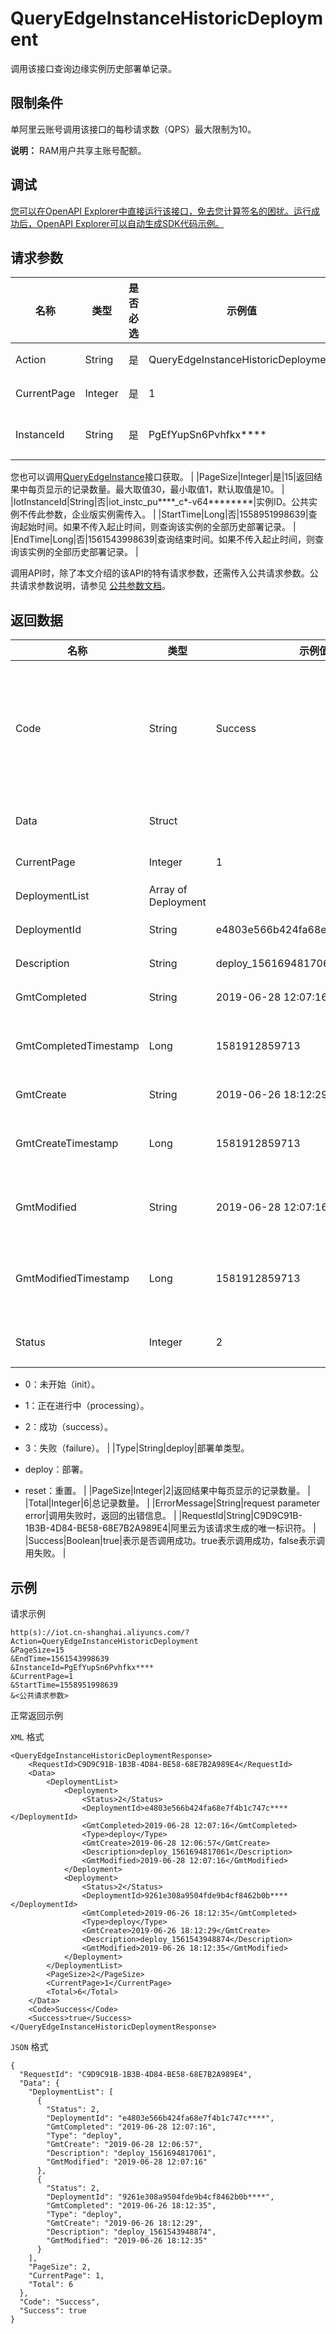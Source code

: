 # QueryEdgeInstanceHistoricDeployment

调用该接口查询边缘实例历史部署单记录。

## 限制条件

单阿里云账号调用该接口的每秒请求数（QPS）最大限制为10。

**说明：** RAM用户共享主账号配额。

## 调试

[您可以在OpenAPI Explorer中直接运行该接口，免去您计算签名的困扰。运行成功后，OpenAPI Explorer可以自动生成SDK代码示例。](https://api.aliyun.com/#product=Iot&api=QueryEdgeInstanceHistoricDeployment&type=RPC&version=2018-01-20)

## 请求参数

|名称|类型|是否必选|示例值|描述|
|--|--|----|---|--|
|Action|String|是|QueryEdgeInstanceHistoricDeployment|系统规定参数。取值：QueryEdgeInstanceHistoricDeployment。 |
|CurrentPage|Integer|是|1|从返回结果中的第几页开始显示。最小取值为1。 |
|InstanceId|String|是|PgEfYupSn6Pvhfkx\*\*\*\*|边缘实例ID。在[边缘计算控制台](https://iot.console.aliyun.com/le/instance/list)的**边缘实例**页面中，鼠标悬浮在目标边缘实例名称上获取ID。

 您也可以调用[QueryEdgeInstance](~~135214~~)接口获取。 |
|PageSize|Integer|是|15|返回结果中每页显示的记录数量。最大取值30，最小取值1，默认取值是10。 |
|IotInstanceId|String|否|iot\_instc\_pu\*\*\*\*\_c\*-v64\*\*\*\*\*\*\*\*|实例ID。公共实例不传此参数，企业版实例需传入。 |
|StartTime|Long|否|1558951998639|查询起始时间。如果不传入起止时间，则查询该实例的全部历史部署记录。 |
|EndTime|Long|否|1561543998639|查询结束时间。如果不传入起止时间，则查询该实例的全部历史部署记录。 |

调用API时，除了本文介绍的该API的特有请求参数，还需传入公共请求参数。公共请求参数说明，请参见 [公共参数文档](~~30561~~)。

## 返回数据

|名称|类型|示例值|描述|
|--|--|---|--|
|Code|String|Success|接口返回码。Success表示成功，其它表示错误码。详情请参见[错误码](~~135200~~)。 |
|Data|Struct| |调用成功时，返回的数据。 |
|CurrentPage|Integer|1|当前页码。 |
|DeploymentList|Array of Deployment| |边缘实例列表。 |
|DeploymentId|String|e4803e566b424fa68e7f4b1c747c\*\*\*\*|部署单ID。 |
|Description|String|deploy\_1561694817061|部署单描述。 |
|GmtCompleted|String|2019-06-28 12:07:16|部署单完成时间。 |
|GmtCompletedTimestamp|Long|1581912859713|部署单完成的Unix时间戳。 |
|GmtCreate|String|2019-06-26 18:12:29|创建部署单时间。 |
|GmtCreateTimestamp|Long|1581912859713|创建部署单的Unix时间戳。 |
|GmtModified|String|2019-06-28 12:07:16|最后一次更新部署单的时间。 |
|GmtModifiedTimestamp|Long|1581912859713|最后一次更新部署单的Unix时间戳。 |
|Status|Integer|2|实例的部署单状态。

 -   0：未开始（init）。
-   1：正在进行中（processing）。
-   2：成功（success）。
-   3：失败（failure）。 |
|Type|String|deploy|部署单类型。

 -   deploy：部署。
-   reset：重置。 |
|PageSize|Integer|2|返回结果中每页显示的记录数量。 |
|Total|Integer|6|总记录数量。 |
|ErrorMessage|String|request parameter error|调用失败时，返回的出错信息。 |
|RequestId|String|C9D9C91B-1B3B-4D84-BE58-68E7B2A989E4|阿里云为该请求生成的唯一标识符。 |
|Success|Boolean|true|表示是否调用成功。true表示调用成功，false表示调用失败。 |

## 示例

请求示例

```
http(s)://iot.cn-shanghai.aliyuncs.com/?Action=QueryEdgeInstanceHistoricDeployment
&PageSize=15
&EndTime=1561543998639
&InstanceId=PgEfYupSn6Pvhfkx****
&CurrentPage=1
&StartTime=1558951998639
&<公共请求参数>
```

正常返回示例

`XML` 格式

```
<QueryEdgeInstanceHistoricDeploymentResponse>
    <RequestId>C9D9C91B-1B3B-4D84-BE58-68E7B2A989E4</RequestId>
    <Data>
        <DeploymentList>
            <Deployment>
                <Status>2</Status>
                <DeploymentId>e4803e566b424fa68e7f4b1c747c****</DeploymentId>
                <GmtCompleted>2019-06-28 12:07:16</GmtCompleted>
                <Type>deploy</Type>
                <GmtCreate>2019-06-28 12:06:57</GmtCreate>
                <Description>deploy_1561694817061</Description>
                <GmtModified>2019-06-28 12:07:16</GmtModified>
            </Deployment>
            <Deployment>
                <Status>2</Status>
                <DeploymentId>9261e308a9504fde9b4cf8462b0b****</DeploymentId>
                <GmtCompleted>2019-06-26 18:12:35</GmtCompleted>
                <Type>deploy</Type>
                <GmtCreate>2019-06-26 18:12:29</GmtCreate>
                <Description>deploy_1561543948874</Description>
                <GmtModified>2019-06-26 18:12:35</GmtModified>
            </Deployment>
        </DeploymentList>
        <PageSize>2</PageSize>
        <CurrentPage>1</CurrentPage>
        <Total>6</Total>
    </Data>
    <Code>Success</Code>
    <Success>true</Success>
</QueryEdgeInstanceHistoricDeploymentResponse>
```

`JSON` 格式

```
{
  "RequestId": "C9D9C91B-1B3B-4D84-BE58-68E7B2A989E4",
  "Data": {
    "DeploymentList": [
      {
        "Status": 2,
        "DeploymentId": "e4803e566b424fa68e7f4b1c747c****",
        "GmtCompleted": "2019-06-28 12:07:16",
        "Type": "deploy",
        "GmtCreate": "2019-06-28 12:06:57",
        "Description": "deploy_1561694817061",
        "GmtModified": "2019-06-28 12:07:16"
      },
      {
        "Status": 2,
        "DeploymentId": "9261e308a9504fde9b4cf8462b0b****",
        "GmtCompleted": "2019-06-26 18:12:35",
        "Type": "deploy",
        "GmtCreate": "2019-06-26 18:12:29",
        "Description": "deploy_1561543948874",
        "GmtModified": "2019-06-26 18:12:35"
      }
    ],
    "PageSize": 2,
    "CurrentPage": 1,
    "Total": 6
  },
  "Code": "Success",
  "Success": true
}
```

